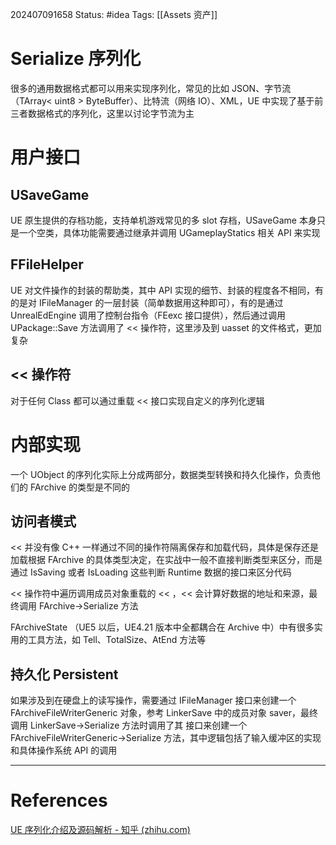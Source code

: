 202407091658
Status: #idea
Tags: [[Assets 资产]]
# Serialize 序列化
很多的通用数据格式都可以用来实现序列化，常见的比如 JSON、字节流（TArray< uint8 > ByteBuffer）、比特流（网络 IO）、XML，UE 中实现了基于前三者数据格式的序列化，这里以讨论字节流为主

# 用户接口
## USaveGame
UE 原生提供的存档功能，支持单机游戏常见的多 slot 存档，USaveGame 本身只是一个空类，具体功能需要通过继承并调用 UGameplayStatics 相关 API 来实现
## FFileHelper
UE 对文件操作的封装的帮助类，其中 API 实现的细节、封装的程度各不相同，有的是对 IFileManager 的一层封装（简单数据用这种即可），有的是通过 UnrealEdEngine 调用了控制台指令（FEexc 接口提供），然后通过调用 UPackage::Save 方法调用了 << 操作符，这里涉及到 uasset 的文件格式，更加复杂
## << 操作符
对于任何 Class 都可以通过重载 << 接口实现自定义的序列化逻辑
# 内部实现
一个 UObject 的序列化实际上分成两部分，数据类型转换和持久化操作，负责他们的 FArchive 的类型是不同的
## 访问者模式
<< 并没有像 C++ 一样通过不同的操作符隔离保存和加载代码，具体是保存还是加载根据 FArchive 的具体类型决定，在实战中一般不直接判断类型来区分，而是通过 IsSaving 或者 IsLoading 这些判断 Runtime 数据的接口来区分代码

<< 操作符中遍历调用成员对象重载的 << ，<< 会计算好数据的地址和来源，最终调用 FArchive->Serialize 方法

FArchiveState （UE5 以后，UE4.21 版本中全都耦合在 Archive 中）中有很多实用的工具方法，如 Tell、TotalSize、AtEnd 方法等
## 持久化 Persistent
如果涉及到在硬盘上的读写操作，需要通过 IFileManager 接口来创建一个FArchiveFileWriterGeneric 对象，参考 LinkerSave 中的成员对象 saver，最终调用 LinkerSave->Serialize 方法时调用了其 接口来创建一个 FArchiveFileWriterGeneric->Serialize 方法，其中逻辑包括了输入缓冲区的实现和具体操作系统 API 的调用

---
# References
[UE 序列化介绍及源码解析 - 知乎 (zhihu.com)](https://zhuanlan.zhihu.com/p/617464719)
